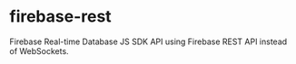 # firebase-rest

Firebase Real-time Database JS SDK API using Firebase REST API instead of WebSockets.
